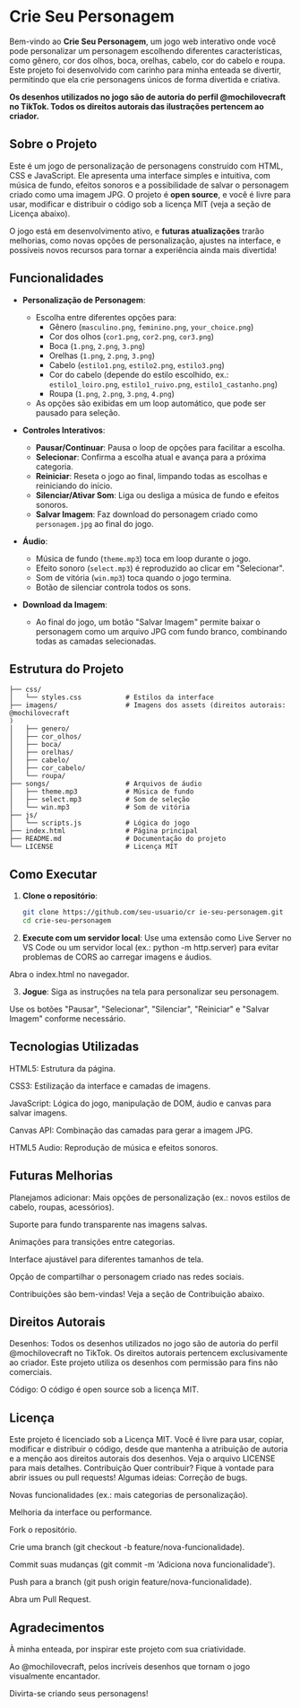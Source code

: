 # Crie Seu Personagem

Bem-vindo ao **Crie Seu Personagem**, um jogo web interativo onde você pode personalizar um personagem escolhendo diferentes características, como gênero, cor dos olhos, boca, orelhas, cabelo, cor do cabelo e roupa. Este projeto foi desenvolvido com carinho para minha enteada se divertir, permitindo que ela crie personagens únicos de forma divertida e criativa.

**Os desenhos utilizados no jogo são de autoria do perfil @mochilovecraft no TikTok. Todos os direitos autorais das ilustrações pertencem ao criador.**

## Sobre o Projeto

Este é um jogo de personalização de personagens construído com HTML, CSS e JavaScript. Ele apresenta uma interface simples e intuitiva, com música de fundo, efeitos sonoros e a possibilidade de salvar o personagem criado como uma imagem JPG. O projeto é **open source**, e você é livre para usar, modificar e distribuir o código sob a licença MIT (veja a seção de Licença abaixo).

O jogo está em desenvolvimento ativo, e **futuras atualizações** trarão melhorias, como novas opções de personalização, ajustes na interface, e possíveis novos recursos para tornar a experiência ainda mais divertida!

## Funcionalidades

- **Personalização de Personagem**:
  - Escolha entre diferentes opções para:
    - Gênero (`masculino.png`, `feminino.png`, `your_choice.png`)
    - Cor dos olhos (`cor1.png`, `cor2.png`, `cor3.png`)
    - Boca (`1.png`, `2.png`, `3.png`)
    - Orelhas (`1.png`, `2.png`, `3.png`)
    - Cabelo (`estilo1.png`, `estilo2.png`, `estilo3.png`)
    - Cor do cabelo (depende do estilo escolhido, ex.: `estilo1_loiro.png`, `estilo1_ruivo.png`, `estilo1_castanho.png`)
    - Roupa (`1.png`, `2.png`, `3.png`, `4.png`)
  - As opções são exibidas em um loop automático, que pode ser pausado para seleção.

- **Controles Interativos**:
  - **Pausar/Continuar**: Pausa o loop de opções para facilitar a escolha.
  - **Selecionar**: Confirma a escolha atual e avança para a próxima categoria.
  - **Reiniciar**: Reseta o jogo ao final, limpando todas as escolhas e reiniciando do início.
  - **Silenciar/Ativar Som**: Liga ou desliga a música de fundo e efeitos sonoros.
  - **Salvar Imagem**: Faz download do personagem criado como `personagem.jpg` ao final do jogo.

- **Áudio**:
  - Música de fundo (`theme.mp3`) toca em loop durante o jogo.
  - Efeito sonoro (`select.mp3`) é reproduzido ao clicar em "Selecionar".
  - Som de vitória (`win.mp3`) toca quando o jogo termina.
  - Botão de silenciar controla todos os sons.

- **Download da Imagem**:
  - Ao final do jogo, um botão "Salvar Imagem" permite baixar o personagem como um arquivo JPG com fundo branco, combinando todas as camadas selecionadas.

## Estrutura do Projeto
```
├── css/
│   └── styles.css           # Estilos da interface
├── imagens/                 # Imagens dos assets (direitos autorais: @mochilovecraft
)
│   ├── genero/
│   ├── cor_olhos/
│   ├── boca/
│   ├── orelhas/
│   ├── cabelo/
│   ├── cor_cabelo/
│   └── roupa/
├── songs/                   # Arquivos de áudio
│   ├── theme.mp3            # Música de fundo
│   ├── select.mp3           # Som de seleção
│   └── win.mp3              # Som de vitória
├── js/
│   └── scripts.js           # Lógica do jogo
├── index.html               # Página principal
├── README.md                # Documentação do projeto
└── LICENSE                  # Licença MIT
```

## Como Executar

1. **Clone o repositório**:
   ```bash
   git clone https://github.com/seu-usuario/cr ie-seu-personagem.git
   cd crie-seu-personagem
   ```

2. **Execute com um servidor local**:
Use uma extensão como Live Server no VS Code ou um servidor local (ex.: python -m http.server) para evitar problemas de CORS ao carregar imagens e áudios.

Abra o index.html no navegador.

3. **Jogue**:
Siga as instruções na tela para personalizar seu personagem.

Use os botões "Pausar", "Selecionar", "Silenciar", "Reiniciar" e "Salvar Imagem" conforme necessário.

## Tecnologias Utilizadas
HTML5: Estrutura da página.

CSS3: Estilização da interface e camadas de imagens.

JavaScript: Lógica do jogo, manipulação de DOM, áudio e canvas para salvar imagens.

Canvas API: Combinação das camadas para gerar a imagem JPG.

HTML5 Audio: Reprodução de música e efeitos sonoros.

## Futuras Melhorias
Planejamos adicionar:
Mais opções de personalização (ex.: novos estilos de cabelo, roupas, acessórios).

Suporte para fundo transparente nas imagens salvas.

Animações para transições entre categorias.

Interface ajustável para diferentes tamanhos de tela.

Opção de compartilhar o personagem criado nas redes sociais.

Contribuições são bem-vindas! Veja a seção de Contribuição abaixo.

## Direitos Autorais
Desenhos: Todos os desenhos utilizados no jogo são de autoria do perfil @mochilovecraft
 no TikTok. Os direitos autorais pertencem exclusivamente ao criador. Este projeto utiliza os desenhos com permissão para fins não comerciais.

Código: O código é open source sob a licença MIT.

## Licença
Este projeto é licenciado sob a Licença MIT. Você é livre para usar, copiar, modificar e distribuir o código, desde que mantenha a atribuição de autoria e a menção aos direitos autorais dos desenhos.
Veja o arquivo LICENSE para mais detalhes.
Contribuição
Quer contribuir? Fique à vontade para abrir issues ou pull requests! Algumas ideias:
Correção de bugs.

Novas funcionalidades (ex.: mais categorias de personalização).

Melhoria da interface ou performance.

Fork o repositório.

Crie uma branch (git checkout -b feature/nova-funcionalidade).

Commit suas mudanças (git commit -m 'Adiciona nova funcionalidade').

Push para a branch (git push origin feature/nova-funcionalidade).

Abra um Pull Request.

## Agradecimentos
À minha enteada, por inspirar este projeto com sua criatividade.

Ao @mochilovecraft, pelos incríveis desenhos que tornam o jogo visualmente encantador.

Divirta-se criando seus personagens! 

